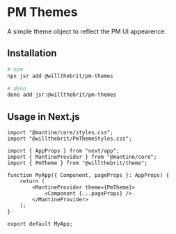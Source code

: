 # PM Themes

A simple theme object to reflect the PM UI appearence.

## Installation

```bash
# npm
npx jsr add @willthebrit/pm-themes

# deno
deno add jsr:@willthebrit/pm-themes
```

## Usage in Next.js

```tsx
import "@mantine/core/styles.css";
import "@willthebrit/PmThemeStyles.css";

import { AppProps } from "next/app";
import { MantineProvider } from "@mantine/core";
import { PmTheme } from "@willthebrit/theme";

function MyApp({ Component, pageProps }: AppProps) {
    return (
        <MantineProvider theme={PmTheme}>
            <Component {...pageProps} />
        </MantineProvider>
    );
}

export default MyApp;
```
